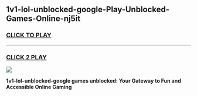 
## 1v1-lol-unblocked-google-Play-Unblocked-Games-Online-nj5it
<h3>
<a href="https://premium76.site?title=1v1-lol-unblocked-google&ref=25A">CLICK TO PLAY</a></h3>
<hr>

<h3>
<a href="https://premium76.site?title=1v1-lol-unblocked-google&ref=25A">CLICK 2 PLAY</a>
  
</h3>

<a href="https://premium76.site?title=1v1-lol-unblocked-google&ref=25A"><img src="https://clearcache.store/games.png"></a>


**1v1-lol-unblocked-google games unblocked: Your Gateway to Fun and Accessible Online Gaming**
